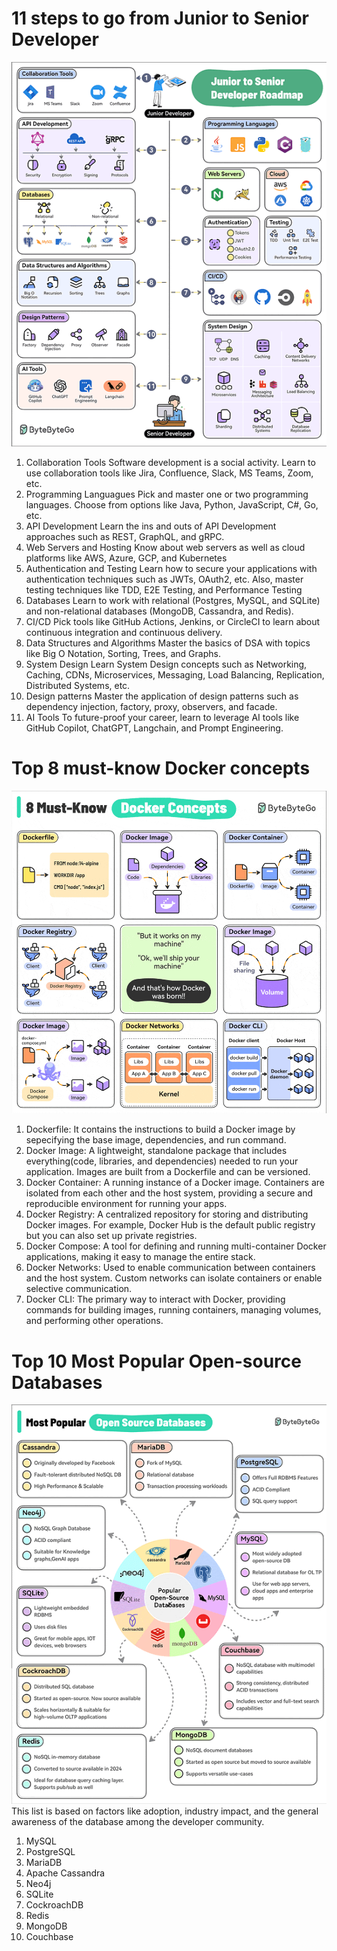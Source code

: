 # 11 steps to go from Junior to Senior Developer
![alt text](image-13.png)
1. Collaboration Tools
Software development is a social activity. Learn to use collaboration tools like Jira, Confluence, Slack, MS Teams, Zoom, etc.
2. Programming Languagues
Pick and master one or two programming languages. Choose from options like Java, Python, JavaScript, C#, Go, etc.
3. API Development
Learn the ins and outs of API Development approaches such as REST, GraphQL, and gRPC.
4. Web Servers and Hosting 
Know about web servers as well as cloud platforms like AWS, Azure, GCP, and Kubernetes
5. Authentication and Testing
Learn how to secure your applications with authentication techniques such as JWTs, OAuth2, etc. Also, master testing techniques like TDD, E2E Testing, and Performance Testing
6. Databases
Learn to work with relational (Postgres, MySQL, and SQLite) and non-relational databases (MongoDB, Cassandra, and Redis).
7. CI/CD
Pick tools like GitHub Actions, Jenkins, or CircleCI to learn about continuous integration and continuous delivery.
8. Data Structures and Algorithms
Master the basics of DSA with topics like Big O Notation, Sorting, Trees, and Graphs.
9. System Design
Learn System Design concepts such as Networking, Caching, CDNs, Microservices, Messaging, Load Balancing, Replication, Distributed Systems, etc.
10. Design patterns
Master the application of design patterns such as dependency injection, factory, proxy, observers, and facade.
11. AI Tools
To future-proof your career, learn to leverage AI tools like GitHub Copilot, ChatGPT, Langchain, and Prompt Engineering.
# Top 8 must-know Docker concepts
![alt text](image-14.png)
1. Dockerfile: It contains the instructions to build a Docker image by sepecifying the base image, dependencies, and run command.
2. Docker Image: A lightweight, standalone package that includes everything(code, libraries, and dependencies) needed to run your application. Images are built from a Dockerfile and can be versioned.
3. Docker Container: A running instance of a Docker image. Containers are isolated from each other and the host system, providing a secure and reproducible environment for running your apps.
4. Docker Registry: A centralized repository for storing and distributing Docker images. For example, Docker Hub is the default public registry but you can also set up private registries.
5. Docker Compose: A tool for defining and running multi-container Docker applications, making it easy to manage the entire stack.
6. Docker Networks: Used to enable communication between containers and the host system. Custom networks can isolate containers or enable selective communication.
7. Docker CLI: The primary way to interact with Docker, providing commands for building images, running containers, managing volumes, and performing other operations.
# Top 10 Most Popular Open-source Databases
![alt text](image-15.png)
This list is based on factors like adoption, industry impact, and the general awareness of the database among the developer community.
1. MySQL
2. PostgreSQL
3. MariaDB
4. Apache Cassandra
5. Neo4j
6. SQLite
7. CockroachDB
8. Redis
9. MongoDB
10. Couchbase
